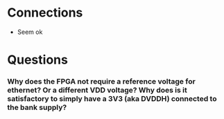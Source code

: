 # Connections
- Seem ok
# Questions
### Why does the FPGA not require a reference voltage for ethernet? Or a different VDD voltage? Why does is it satisfactory to simply have a 3V3 (aka DVDDH) connected to the bank supply?

